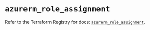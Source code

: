 # `azurerm_role_assignment`

Refer to the Terraform Registry for docs: [`azurerm_role_assignment`](https://registry.terraform.io/providers/hashicorp/azurerm/2.99.0/docs/resources/role_assignment).
